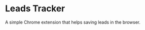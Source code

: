 # Leads Tracker

<!-- # title(){return this.options.title||this.options.name} -->

A simple Chrome extension that helps saving leads in the browser.
